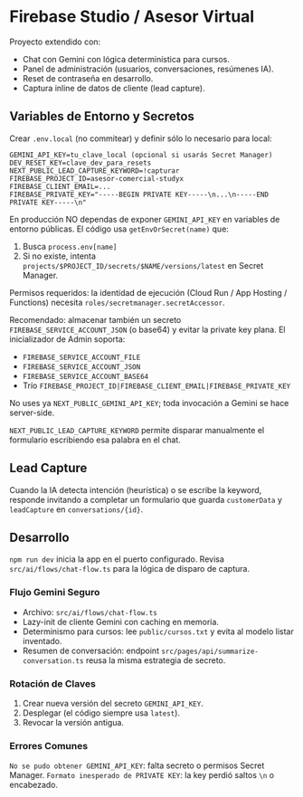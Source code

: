 # Firebase Studio / Asesor Virtual

Proyecto extendido con:
- Chat con Gemini con lógica determinística para cursos.
- Panel de administración (usuarios, conversaciones, resúmenes IA).
- Reset de contraseña en desarrollo.
- Captura inline de datos de cliente (lead capture).

## Variables de Entorno y Secretos
Crear `.env.local` (no commitear) y definir sólo lo necesario para local:

```
GEMINI_API_KEY=tu_clave_local (opcional si usarás Secret Manager)
DEV_RESET_KEY=clave_dev_para_resets
NEXT_PUBLIC_LEAD_CAPTURE_KEYWORD=!capturar
FIREBASE_PROJECT_ID=asesor-comercial-studyx
FIREBASE_CLIENT_EMAIL=...
FIREBASE_PRIVATE_KEY="-----BEGIN PRIVATE KEY-----\n...\n-----END PRIVATE KEY-----\n"
```

En producción NO dependas de exponer `GEMINI_API_KEY` en variables de entorno públicas. El código usa `getEnvOrSecret(name)` que:
1. Busca `process.env[name]`
2. Si no existe, intenta `projects/$PROJECT_ID/secrets/$NAME/versions/latest` en Secret Manager.

Permisos requeridos: la identidad de ejecución (Cloud Run / App Hosting / Functions) necesita `roles/secretmanager.secretAccessor`.

Recomendado: almacenar también un secreto `FIREBASE_SERVICE_ACCOUNT_JSON` (o base64) y evitar la private key plana. El inicializador de Admin soporta:
- `FIREBASE_SERVICE_ACCOUNT_FILE`
- `FIREBASE_SERVICE_ACCOUNT_JSON`
- `FIREBASE_SERVICE_ACCOUNT_BASE64`
- Trío `FIREBASE_PROJECT_ID|FIREBASE_CLIENT_EMAIL|FIREBASE_PRIVATE_KEY`

No uses ya `NEXT_PUBLIC_GEMINI_API_KEY`; toda invocación a Gemini se hace server-side.

`NEXT_PUBLIC_LEAD_CAPTURE_KEYWORD` permite disparar manualmente el formulario escribiendo esa palabra en el chat.

## Lead Capture
Cuando la IA detecta intención (heurística) o se escribe la keyword, responde invitando a completar un formulario que guarda `customerData` y `leadCapture` en `conversations/{id}`.

## Desarrollo
`npm run dev` inicia la app en el puerto configurado. Revisa `src/ai/flows/chat-flow.ts` para la lógica de disparo de captura.

### Flujo Gemini Seguro
- Archivo: `src/ai/flows/chat-flow.ts`
- Lazy-init de cliente Gemini con caching en memoria.
- Determinismo para cursos: lee `public/cursos.txt` y evita al modelo listar inventado.
- Resumen de conversación: endpoint `src/pages/api/summarize-conversation.ts` reusa la misma estrategia de secreto.

### Rotación de Claves
1. Crear nueva versión del secreto `GEMINI_API_KEY`.
2. Desplegar (el código siempre usa `latest`).
3. Revocar la versión antigua.

### Errores Comunes
`No se pudo obtener GEMINI_API_KEY`: falta secreto o permisos Secret Manager.
`Formato inesperado de PRIVATE KEY`: la key perdió saltos `\n` o encabezado.

